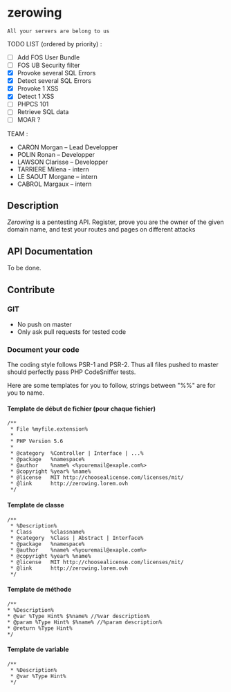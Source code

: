 zerowing
========

    All your servers are belong to us
    
    
TODO LIST (ordered by priority) :

- [ ] Add FOS User Bundle
- [ ] FOS UB Security filter
- [x] Provoke several SQL Errors
- [x] Detect several SQL Errors
- [x] Provoke 1 XSS
- [x] Detect 1 XSS
- [ ] PHPCS 101
- [ ] Retrieve SQL data
- [ ] MOAR ?

TEAM :

- CARON Morgan – Lead Developper
- POLIN Ronan  – Developper
- LAWSON Clarisse – Developper
- TARRIERE Milena - intern
- LE SAOUT Morgane – intern 
- CABROL Margaux – intern

## Description

*Zerowing* is a pentesting API. Register, prove you are the owner of the given domain name, 
  and test your routes and pages on different attacks
  
## API Documentation

To be done.

## Contribute

### GIT

- No push on master
- Only ask pull requests for tested code


### Document your code

The coding style follows PSR-1 and PSR-2. Thus all files pushed to master should perfectly pass 
PHP CodeSniffer tests.

Here are some templates for you to follow, strings between "%%" are for you to name.


#### Template de début de fichier (pour chaque fichier)
 
    /**
     * File %myfile.extension%
     *
     * PHP Version 5.6
     *
     * @category  %Controller | Interface | ...%
     * @package   %namespace%
     * @author    %name% <%youremail@exaple.com%>
     * @copyright %year% %name%
     * @license   MIT http://choosealicense.com/licenses/mit/
     * @link      http://zerowing.lorem.ovh
     */

#### Template de classe

 
    /**
     * %Description%
     * Class      %classname%
     * @category  %Class | Abstract | Interface%
     * @package   %namespace%
     * @author    %name% <%youremail@exaple.com%>
     * @copyright %year% %name%
     * @license   MIT http://choosealicense.com/licenses/mit/
     * @link      http://zerowing.lorem.ovh
     */
    
#### Template de méthode

    /**
    * %Description%
    * @var %Type Hint% $%name% //%var description%
    * @param %Type Hint% $%name% //%param description%
    * @return %Type Hint%
    */
    
####  Template de variable

    /**
     * %Description%
     * @var %Type Hint%
     */
     
 